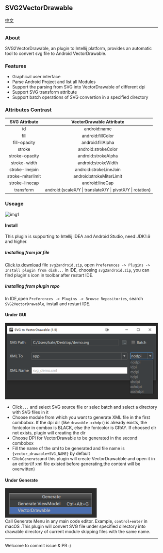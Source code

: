 ## SVG2VectorDrawable
[中文](https://github.com/misakuo/svgtoandroid/blob/master/readme.md)
***
### About
SVG2VectorDrawable, an plugin to Intellij platform, provides an automatic tool to convert svg file to Android VectorDrawable.

### Features
- Graphical user interface  
- Parse Android Project and list all Modules  
- Support the parsing from SVG into VectorDrawable of different dpi  
- Support SVG transform attribute  
- Support batch operations of SVG convertion in a specified directory  

### Attributes Contrast

|SVG Attribute|VectorDrawable Attribute|
|:-:|:-:|
|id|android:name|
|fill|android:fillColor|
|fill-opacity|android:fillAlpha|
|stroke|android:strokeColor|
|stroke-opacity|android:strokeAlpha|
|stroke-width|android:strokeWidth|
|stroke-linejoin|android:strokeLineJoin|
|stroke-miterlimit|android:strokeMiterLimit|
|stroke-linecap|android:lineCap|
|transform|android:{scaleX/Y \| translateX/Y \| pivotX/Y \| rotation}|

### Useage

![img1](https://raw.githubusercontent.com/misakuo/svgtoandroid/master/imgs/1.png)

#### Install  
This plugin is supporting to Intellij IDEA and Android Studio, need JDK1.6 and higher.    

##### Installing from jar file
[Click to download](https://github.com/misakuo/svgtoandroid/raw/master/svg2android.zip) file `svg2android.zip`, open `Preferences -> Plugins -> Install plugin from disk...` in IDE, choosing `svg2android.zip`, you can find plugin's icon in toolbar after restart IDE.   

##### Installing from plugin repo
In IDE,open `Preferences -> Plugins -> Browse Repositories`, search `SVG2VectorDrawable`, install and restart IDE.

#### Under GUI  

![settings](./imgs/single_file.png)

- Click`...` and select SVG source file or selec batch and select a directory with SVG files in it
- Choose module from which you want to generate XML file in the first combobox. If the dpi dir (like `drawable-xxhdpi`) is already exists, the fontcolor in combox is BLACK, else the fontcolor is GRAY. If choosed dir not exists, plugin will creating the dir
- Choose DPI for VectorDrawable to be generated in the second combobox
- Fill the name of the xml to be generated and file name is `{vector_drawable+SVG_NAME}` by default  
- Click`Generate`and this plugin will create VectorDrawabble and open it in an editor(if xml file existed before generating,the content will be overwitten)

#### Under Generate
![settings](./imgs/generate.png)  
Call Generate Menu in any main code editor. Example, `control+enter` in macOS
.This plugin will convert SVG file under specified directory into drawable directory of current module skipping files with the same name.

***
Welcome to commit issue & PR :)
